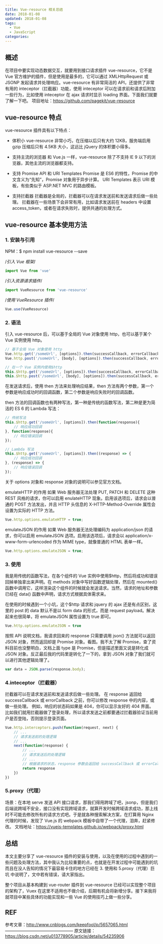 ```yaml
---
title: Vue-resource 相关总结
date: 2018-01-08
updated: 2018-01-08
tags:
  - Vue
  - JavaScript
categories:
---
```


## 概述

在项目中要实现动态数据交互，就要用到接口请求插件 vue-resource，它不是 Vue 官方维护的插件，但是使用是最多的，它可以通过 XMLHttpRequest 或 JSONP 发起请求并处理响应。vue-resource 有非常简洁的 API，还提供了非常有用的 inteceptor（拦截器）功能，使用 inteceptor 可以在请求前和请求后附加一些行为，比如使用 inteceptor 在 ajax 请求时显示 loading 界面。下面我们就要了解一下吧。
项目地址：https://github.com/pagekit/vue-resource

<!-- more -->

## vue-resource 特点

vue-resource 插件具有以下特点：

- 体积小
  vue-resource 非常小巧，在压缩以后只有大约 12KB，服务端启用 gzip 压缩后只有 4.5KB 大小，这远比 jQuery 的体积要小得多。

- 支持主流的浏览器
  和 Vue.js 一样，vue-resource 除了不支持 IE 9 以下的浏览器，其他主流的浏览器都支持。

- 支持 Promise API 和 URI Templates
  Promise 是 ES6 的特性，Promise 的中文含义为“先知”，Promise 对象用于异步计算。 URI Templates 表示 URI 模板，有些类似于 ASP.NET MVC 的路由模板。

- 支持拦截器
  拦截器是全局的，拦截器可以在请求发送前和发送请求后做一些处理。
  拦截器在一些场景下会非常有用，比如请求发送前在 headers 中设置 access_token，或者在请求失败时，提供共通的处理方式。

## vue-resource 基本使用方法

### 1. 安装与引用

NPM：$ npm install vue-resource --save

/*引入 Vue 框架*/

```js
import Vue from 'vue'
```

/*引入资源请求插件*/

```js
import VueResource from 'vue-resource'
```

/*使用 VueResource 插件*/

```js
Vue.use(VueResource)
```

### 2. 语法

引入 vue-resource 后，可以基于全局的 Vue 对象使用 http，也可以基于某个 Vue 实例使用 http。

```js
// 基于全局 Vue 对象使用 http
Vue.http.get('/someUrl', [options]).then(successCallback, errorCallback);
Vue.http.post('/someUrl', [body], [options]).then(successCallback, errorCallback);
```

```js
// 在一个 Vue 实例内使用$http
this.$http.get('/someUrl', [options]).then(successCallback, errorCallback);
this.$http.post('/someUrl', [body], [options]).then(successCallback, errorCallback);
```

在发送请求后，使用 then 方法来处理响应结果，then 方法有两个参数，第一个参数是响应成功时的回调函数，第二个参数是响应失败时的回调函数。

then 方法的回调函数也有两种写法，第一种是传统的函数写法，第二种是更为简洁的 ES 6 的 Lambda 写法：

```js
// 传统写法
this.$http.get('/someUrl', [options]).then(function(response){
    // 响应成功回调
}, function(response){
    // 响应错误回调
});

// Lambda 写法
this.$http.get('/someUrl', [options]).then((response) => {
    // 响应成功回调
}, (response) => {
    // 响应错误回调
});
```

关于 options 对象和 response 对象的说明可以参见官方文档。

emulateHTTP 的作用
如果 Web 服务器无法处理 PUT, PATCH 和 DELETE 这种 REST 风格的请求，你可以启用 enulateHTTP 现象。启用该选项后，请求会以普通的 POST 方法发出，并且 HTTP 头信息的 X-HTTP-Method-Override 属性会设置为实际的 HTTP 方法。

```js
Vue.http.options.emulateHTTP = true;
```

emulateJSON 的作用
如果 Web 服务器无法处理编码为 application/json 的请求，你可以启用 emulateJSON 选项。启用该选项后，请求会以 application/x-www-form-urlencoded 作为 MIME type，就像普通的 HTML 表单一样。

```js
Vue.http.options.emulateJSON = true;
```

### 3. 使用

我是用传统的函数写法，在各个组件的 Vue 实例中使用$http，然后将成功和错误回掉单独拿出来声明。在 methods 对象中写好函数逻辑处理，然后在 mounted() 函数中调用它，这样渲染这个组件的时候就会发送请求。当然，请求的地址和参数已经在 data() 函数中声明，请求方式根据具体需求来。

在使用的时候遇到一个小坑，这个$http 请求和 jquery 的 ajax 还是有点区别，这里的 post 的 data 默认不是以 form data 的形式，而是 request payload。解决起来也很简单，将 emulateJSON 属性设置为 true 即可。

```js
Vue.http.options.emulateJSON = true
```

按照 API 说明文档，我请求回来的 response 只需要调用 json() 方法就可以返回 JSON 对象，然而返回却是 Promise 对象。看图。我不太了解 Promise，查了资料目前也没整明白，文档上面 type 是 Promise，但是描述里面又说是转化成 JSON 对象。反正最后我的代码里是转化了一下的，拿到 JSON 对象了我们就可以进行其他逻辑处理了。

```js
var data = JSON.parse(response.body);
```

### 4.inteceptor（拦截器）

拦截器可以在请求发送前和发送请求后做一些处理。
在 response 返回给 successCallback 或 errorCallback 之前，你可以修改 response 中的内容，或做一些处理。
例如，响应的状态码如果是 404，你可以显示友好的 404 界面。
比如我们就用拦截器做了登录处理，所以请求发送之前都要通过拦截器验证当前用户是否登陆，否则提示登录页面。

```js
Vue.http.interceptors.push(function(request, next) {
    // ...
    // 请求发送前的处理逻辑
    // ...
    next(function(response) {
        // ...
        // 请求发送后的处理逻辑
        // ...
        // 根据请求的状态，response 参数会返回给 successCallback 或 errorCallback
        return response
    })
})
```

### 5.proxy（代理）

场景：在本地 serve 发送 API 接口请求，那我们得用跨域了吧，jsonp，但是我们后端说跨域不安全，接口没有实现跨域请求，就算开发时候跨域请求成功，那上线时不可能去修改所有的请求方式吧。于是就各种搜索解决方案，在打算用 Nginx 代理的时候，发现了 Vue.js 的 webpack 模板中自带了一个代理，泪奔，赶紧修改。
文档地址：https://vuejs-templates.github.io/webpack/proxy.html

## 总结

本文主要分享了 vue-resource 插件的安装与使用，以及在使用的过程中遇到的一些问题及处理方法，其中我认为比较重要的点，也就是在开发过程中可能遇到的坑而且在没人告知的情况下最容易卡住的地方已经在 3. 使用和 5.proxy（代理）巨坑 中说明了，文中若有错误，请大家指出。

整个项目从基本构建到 vue-router 插件到 vue-resource 已经可以实现整个项目的架构了，Vuex 在这里不适用也不做介绍，后期有机会将新增分享。接下来我将就项目中某些具体的功能实现和一些 Vue 的使用技巧上做一些分享。

## REF

参考文章：http://www.cnblogs.com/keepfool/p/5657065.html
————————————————
原文链接：https://blog.csdn.net/u013778905/article/details/54235906
